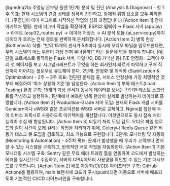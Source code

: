 @gmdnq2tp 
주영님 온보딩 플랜
1단계: 분석 및 진단 (Analysis & Diagnosis) - 첫 1주
목표: 현재 시스템의 건강 상태를 정확히 진단하고, 잠재적 위험 요소를 모두 파악한다. (주영님이 이미 피그마로 시작하신 작업의 심화 과정입니다.)
[Action Item 1] 전체 아키텍처 맵핑: 현재 피그마 작업을 확장하여, ESP32 펌웨어 → Flask 서버 (app.py) → 라우트 (esp32_routes.py) → 데이터 저장소 → AI 분석 모듈 (ai_service.py)까지 데이터가 흐르는 전체 경로를 완벽하게 문서화합니다.
[Action Item 2] 병목 현상(Bottleneck) 식별: "만약 15개의 센서가 5초마다 동시에 오디오 파일을 업로드한다면, 우리 시스템의 어느 부분이 가장 먼저 무너질까?" 라는 질문에 답을 찾아야 합니다. (예: 단일 프로세스로 동작하는 Flask 서버, 파일 I/O, DB 커넥션 등)
F/E 안정화 : 고객이 우리 첫 페이지를 보고 시그널크래프트가 무엇을 하는 회사인지 빠르게 파악하고 구매 직전까지 이어지는 플로우로 유도해야 한다.
2단계: 안정화 및 최적화 (Stabilization & Optimization) - 2주 ~ 3주
목표: 진단된 문제점 중, 서비스 안정성에 가장 치명적인 것부터 해결하여 '최소 상용화 기준'을 달성한다.
[Action Item 1] 부하 테스트(Load Testing) 환경 구축: 15개의 가상 센서가 동시에 데이터를 보내는 간단한 테스트 스크립트를 작성하고 실행하여, 1단계에서 예측한 병목 현상이 실제로 발생하는지 데이터로 증명합니다.
[Action Item 2] Production-Grade 서버 도입: 현재의 Flask 개발 서버를 Gunicorn이나 uWSGI 같은 프로덕션용 WSGI 서버로 교체하고, Nginx를 앞단에 두어 리버스 프록시로 사용하도록 아키텍처를 개선합니다. 이것만으로도 동시 접속 처리 능력이 수십 배 향상됩니다.
[Action Item 3] 비동기 처리 도입 검토: 오디오 파일 업로드와 같이 시간이 오래 걸리는 작업을 처리하기 위해, Celery나 Redis Queue 같은 비동기 태스크 큐 도입을 검토하고, 최소 기능으로 구현합니다.
3단계: 모니터링 및 자동화 (Monitoring & Automation) - 4주차
목표: 문제가 발생했을 때 우리가 고객보다 먼저 알 수 있는 시스템을 구축하고, 반복적인 배포 작업을 자동화한다.
[Action Item 1] 기본 모니터링 시스템 구축: Sentry 같은 무료 에러 트래킹 툴을 연동하여 코드에서 발생하는 에러를 실시간으로 수집하고, 서버의 CPU/메모리 사용량을 확인할 수 있는 기본 대시보드를 구축합니다.
[Action 'Item 2] 배포 자동화(CI/CD) 파이프라인 구축: GitHub Actions를 활용하여, main 브랜치에 코드가 푸시(push)되면 자동으로 서버에 배포되도록 기본적인 CI/CD 파이프라인을 구축합니다.